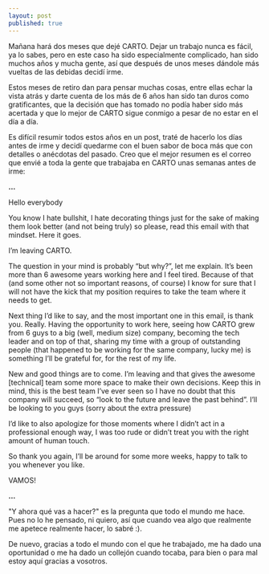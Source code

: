 ```yaml
---
layout: post
published: true
---
```


Mañana hará dos meses que dejé CARTO. Dejar un trabajo nunca es fácil, ya lo sabes, pero en este
caso ha sido especialmente complicado, han sido muchos años y mucha gente, así que después de unos meses dándole más vueltas de las
debidas decidí irme.

Estos meses de retiro dan para pensar muchas cosas, entre
ellas echar la vista atrás y darte cuenta de los más de 6 años han sido tan duros como
gratificantes, que la decisión que has tomado no podía haber sido más acertada y que lo mejor de
CARTO sigue conmigo a pesar de no estar en el día a día.

Es difícil resumir todos estos años en un post, traté de hacerlo los días antes de irme y decidí quedarme con el buen sabor de boca más que con detalles o anécdotas del pasado. Creo que el mejor resumen es el correo que envié a toda la gente que trabajaba en CARTO unas semanas antes de irme:

**...**

Hello everybody

You know I hate bullshit, I hate decorating things just for the sake of making them look better (and not being truly) so please, read this email with that mindset. Here it goes.

I’m leaving CARTO.

The question in your mind is probably “but why?”, let me explain. It’s been more than 6 awesome years working here and I feel tired. Because of that (and some other not so important reasons, of course) I know for sure that I will not have the kick that my position requires to take the team where it needs to get.

Next thing I’d like to say, and the most important one in this email, is thank you. Really. Having the opportunity to work here, seeing how CARTO grew from 6 guys to a big (well, medium size) company, becoming the tech leader and on top of that, sharing my time with a group of outstanding people (that happened to be working for the same company, lucky me) is something I’ll be grateful for, for the rest of my life.

New and good things are to come. I’m leaving and that gives the awesome [technical] team some more space to make their own decisions. Keep this in mind, this is the best team I’ve ever seen so I have no doubt that this company will succeed, so “look to the future and leave the past behind”. I’ll be looking to you guys (sorry about the extra pressure)

I’d like to also apologize for those moments where I didn’t act in a professional enough way, I was too rude or didn’t treat you with the right amount of human touch.

So thank you again, I’ll be around for some more weeks, happy to talk to you whenever you like.

VAMOS!

**...**

"Y ahora qué vas a hacer?" es la pregunta que todo el mundo me hace. Pues no lo he pensado, ni quiero, así que cuando vea algo que realmente me apetece realmente hacer, lo sabré :).

De nuevo, gracias a todo el mundo con el que he trabajado, me ha dado una oportunidad o me ha dado
un collejón cuando tocaba, para bien o para mal estoy aquí gracias a vosotros.
